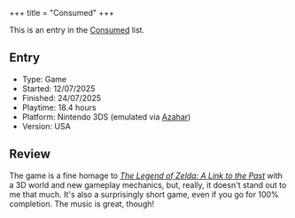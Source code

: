 +++
title = "Consumed"
+++

This is an entry in the [Consumed](@/notes/Consumption/Consumed.md) list.

## Entry

- Type: Game
- Started: 12/07/2025
- Finished: 24/07/2025
- Playtime: 18.4 hours
- Platform: Nintendo 3DS (emulated via [Azahar](@/notes/Azahar.md))
- Version: USA

## Review

The game is a fine homage to [*The Legend of Zelda: A Link to the
Past*](@/notes/The_Legend_of_Zelda_A_Link_to_the_Past/_index.md) with a 3D world
and new gameplay mechanics, but, really, it doesn't stand out to me that much.
It's also a surprisingly short game, even if you go for 100% completion. The
music is great, though!
